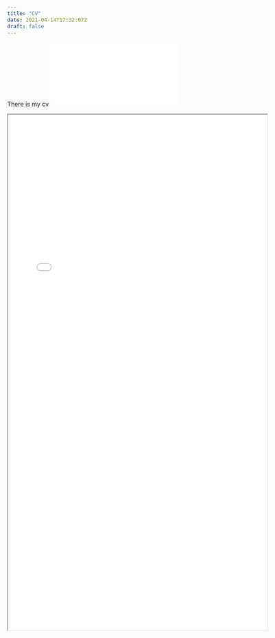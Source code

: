 ```yaml
---
title: "CV"
date: 2021-04-14T17:32:07Z
draft: false
---
```

There is my cv
![Click!](/cv.pdf)
<iframe src="/cv.pdf" width="120%" height="1200 px"></iframe>
